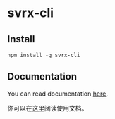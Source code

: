 # svrx-cli

## Install

```shell
npm install -g svrx-cli
```

## Documentation

You can read documentation [here](https://github.com/x-orpheus/svrx/wiki/Docuements).

你可以在[这里](https://github.com/x-orpheus/svrx/wiki/%E4%BD%BF%E7%94%A8%E6%96%87%E6%A1%A3)阅读使用文档。
 